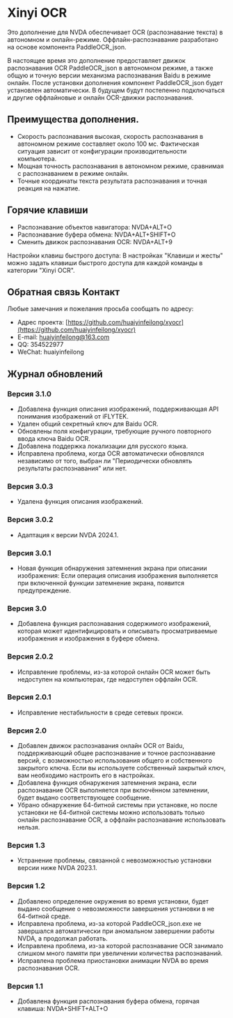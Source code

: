 # Xinyi OCR

Это дополнение для NVDA обеспечивает  OCR (распознавание текста) в автономном и онлайн-режиме. Оффлайн-распознавание разработано на основе компонента PaddleOCR_json.

В настоящее время это дополнение предоставляет движок распознавания OCR PaddleOCR_json в автономном режиме, а также общую и точную версии механизма распознавания Baidu в режиме онлайн. После установки дополнения компонент PaddleOCR_json будет установлен автоматически. В будущем будут постепенно подключаться и другие оффлайновые и онлайн OCR-движки распознавания.

## Преимущества дополнения.

* Скорость распознавания высокая, скорость распознавания в автономном режиме составляет около 100 мс. Фактическая ситуация зависит от конфигурации производительности компьютера.
* Мощная точность распознавания в автономном режиме, сравнимая с распознаванием в режиме онлайн.
* Точные координаты текста результата распознавания и точная реакция на нажатие.

## Горячие клавиши

* Распознавание объектов навигатора: NVDA+ALT+O
* Распознавание буфера обмена: NVDA+ALT+SHIFT+O
* Сменить движок распознавания OCR: NVDA+ALT+9

Настройки клавиш быстрого доступа: В настройках "Клавиши и жесты" можно задать клавиши быстрого доступа для каждой команды в категории "Xinyi OCR".

## Обратная связь Контакт

Любые замечания и пожелания просьба сообщать по адресу:

* Адрес проекта: [https://github.com/huaiyinfeilong/xyocr](https://github.com/huaiyinfeilong/xyocr)
* E-mail: huaiyinfeilong@163.com
* QQ: 354522977
* WeChat: huaiyinfeilong

## Журнал обновлений

### Версия 3.1.0

* Добавлена функция описания изображений, поддерживающая API понимания изображений от iFLYTEK.
* Удален общий секретный ключ для Baidu OCR.
* Обновлены поля конфигурации, требующие ручного повторного ввода ключа Baidu OCR.
* Добавлена поддержка локализации для русского языка.
* Исправлена проблема, когда OCR автоматически обновлялся независимо от того, выбран ли "Периодически обновлять результаты распознавания" или нет.

### Версия 3.0.3

* Удалена функция описания изображений.

### Версия 3.0.2

* Адаптация к версии NVDA 2024.1.

### Версия 3.0.1

* Новая функция обнаружения затемнения экрана при описании изображения: Если операция описания изображения выполняется при включенной функции затемнение экрана, появится предупреждение.

### Версия 3.0

* Добавлена функция распознавания содержимого изображений, которая может идентифицировать и описывать просматриваемые изображения и изображения в буфере обмена.

### Версия 2.0.2

* Исправление проблемы, из-за которой онлайн OCR может быть недоступен на компьютерах, где недоступен оффлайн OCR.

### Версия 2.0.1

* Исправление нестабильности в среде сетевых прокси.

### Версия 2.0

* Добавлен движок распознавания онлайн OCR от Baidu, поддерживающий общее распознавание и точное распознавание версий, с возможностью использования общего и собственного закрытого ключа. Если вы используете собственный закрытый ключ, вам необходимо настроить его в настройках.
* Добавлена функция обнаружения затемнения экрана, если распознавание OCR выполняется при включённом затемнении, будет выдано соответствующее сообщение.
* Убрано обнаружение 64-битной системы при установке, но после установки не 64-битной системы можно использовать только онлайн распознавание OCR, а оффлайн распознавание использовать нельзя.

### Версия 1.3

* Устранение проблемы, связанной с невозможностью установки версии ниже NVDA 2023.1.

### Версия 1.2

* Добавлено определение окружения во время установки, будет выдано сообщение о невозможности завершения установки в не 64-битной среде.
* Исправлена проблема, из-за которой PaddleOCR_json.exe не завершался автоматически при аномальном завершении работы NVDA, а продолжал работать.
* Исправлена проблема, из-за которой распознавание OCR занимало слишком много памяти при увеличении количества распознаваний.
* Исправлена проблема приостановки анимации NVDA во время распознавания OCR.

### Версия 1.1

* Добавлена функция распознавания буфера обмена, горячая клавиша: NVDA+SHIFT+ALT+O
